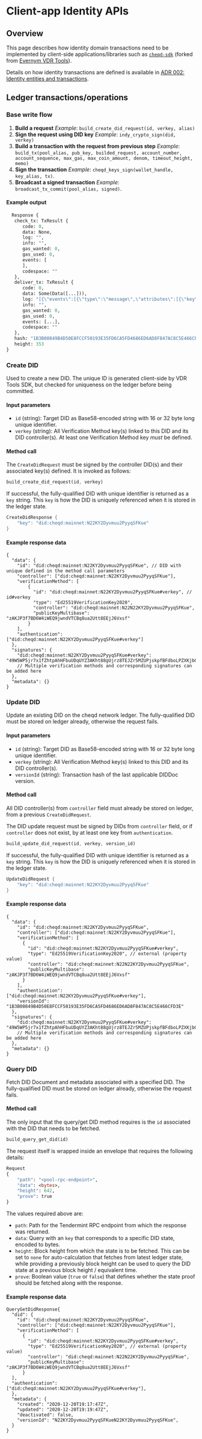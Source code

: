 # Client-app Identity APIs

## Overview

This page describes how identity domain transactions need to be implemented by client-side applications/libraries such as [`cheqd-sdk`](https://github.com/cheqd/cheqd-sdk) (forked from [Evernym VDR Tools](https://gitlab.com/evernym/verity/vdr-tools)).

Details on how identity transactions are defined is available in [ADR 002: Identity entities and transactions](../../architecture/adr-list/adr-002-cheqd-did-method.md).

## Ledger transactions/operations

### Base write flow

1. **Build a request** _Example_: `build_create_did_request(id, verkey, alias)`
2. **Sign the request using DID key** _Example_:  `indy_crypto_sign(did, verkey)`
3. **Build a transaction with the request from previous step** _Example_: `build_tx(pool_alias, pub_key, builded_request, account_number, account_sequence, max_gas, max_coin_amount, denom, timeout_height, memo)`
4. **Sign the transaction** _Example_: `cheqd_keys_sign(wallet_handle, key_alias, tx)`.
5. **Broadcast a signed transaction** _Example_: `broadcast_tx_commit(pool_alias, signed)`.

#### Example output

```protobuf
  Response {
   check_tx: TxResult {
      code: 0,
      data: None,
      log: "",
      info: "",
      gas_wanted: 0,
      gas_used: 0,
      events: [
      ],
      codespace: ""
   },
   deliver_tx: TxResult {
      code: 0,
      data: Some(Data([...])),
      log: "[{\"events\":[{\"type\":\"message\",\"attributes\":[{\"key\":\"action\",\"value\":\"send\"},{\"key\":\"sender\",\"value\":\"cheqd1fknpjldck6n3v2wu86arpz8xjnfc60f99ylcjd\"},{\"key\":\"module\",\"value\":\"bank\"}]},{\"type\":\"transfer\",\"attributes\":[{\"key\":\"recipient\",\"value\":\"cheqd1pvnjjy3vz0ga6hexv32gdxydzxth7f86mekcpg\"},{\"key\":\"sender\",\"value\":\"cheqd1fknpjldck6n3v2wu86arpz8xjnfc60f99ylcjd\"},{\"key\":\"amount\",\"value\":\"500000ncheq\"}]}]}]",
      info: "",
      gas_wanted: 0,
      gas_used: 0,
      events: [...], 
      codespace: ""
   },
   hash: "1B3B00849B4D50E8FCCF50193E35FD6CA5FD4686ED6AD8F847AC8C5E466CFD3E",
   height: 353
}
```

### Create DID

Used to create a new DID. The unique ID is generated client-side by VDR Tools SDK, but checked for uniqueness on the ledger before being committed.

#### Input parameters

* `id` (string): Target DID as Base58-encoded string with 16 or 32 byte long unique identifier.
* `verkey` (string): All Verification Method key(s) linked to this DID and its DID controller(s). At least one Verification Method key *must* be defined.

#### Method call

The `CreateDidRequest` must be signed by the controller DID(s) and their associated key(s) defined. It is invoked as follows:

```rust
build_create_did_request(id, verkey)
```

If successful, the fully-qualified DID with unique identifier is returned as a `key` string. This `key` is how the DID is uniquely referenced when it is stored in the ledger state.

```rust
CreateDidResponse {
    "key": "did:cheqd:mainnet:N22KY2Dyvmuu2PyyqSFKue" 
}
```

#### Example response data

```jsonc
{
  "data": {
    "id": "did:cheqd:mainnet:N22KY2Dyvmuu2PyyqSFKue", // DID with unique defined in the method call parameters
    "controller": ["did:cheqd:mainnet:N22KY2Dyvmuu2PyyqSFKue"],
    "verificationMethod": [
        {
          "id": "did:cheqd:mainnet:N22KY2Dyvmuu2PyyqSFKue#verkey", // id#verkey
          "type": "Ed25519VerificationKey2020",
          "controller": "did:cheqd:mainnet:N22N22KY2Dyvmuu2PyyqSFKue",
          "publicKeyMultibase": "zAKJP3f7BD6W4iWEQ9jwndVTCBq8ua2Utt8EEjJ6Vxsf"
        }
    ],
    "authentication": ["did:cheqd:mainnet:N22KY2Dyvmuu2PyyqSFKue#verkey"]
  },
  "signatures": {
    "did:cheqd:mainnet:N22KY2Dyvmuu2PyyqSFKue#verkey": "49W5WP5jr7x1fZhtpAhHFbuUDqUYZ3AKht88gUjrz8TEJZr5MZUPjskpfBFdboLPZXKjbGjutoVascfKiMD5W7Ba"
    // Multiple verification methods and corresponding signatures can be added here
  },
  "metadata": {}
}
```

### Update DID

Update an existing DID on the cheqd network ledger. The fully-qualified DID must be stored on ledger already, otherwise the request fails.

#### Input parameters

* `id` (string): Target DID as Base58-encoded string with 16 or 32 byte long unique identifier.
* `verkey` (string): All Verification Method key(s) linked to this DID and its DID controller(s).
* `versionId` (string): Transaction hash of the last applicable DIDDoc version.

#### Method call

All DID controller(s) from `controller` field must already be stored on ledger, from a previous `CreateDidRequest`.

The DID update request must be signed by DIDs from `controller` field, or if `controller` does not exist, by at least one key from `authentication`.

```rust
build_update_did_request(id, verkey, version_id)
```

If successful, the fully-qualified DID with unique identifier is returned as a `key` string. This `key` is how the DID is uniquely referenced when it is stored in the ledger state.

```rust
UpdateDidRequest {
    "key": "did:cheqd:mainnet:N22KY2Dyvmuu2PyyqSFKue" 
}
```

#### Example response data

```jsonc
{
  "data": {
    "id": "did:cheqd:mainnet:N22KY2Dyvmuu2PyyqSFKue",
    "controller": ["did:cheqd:mainnet:N22KY2Dyvmuu2PyyqSFKue"],
    "verificationMethod": [
      {
        "id": "did:cheqd:mainnet:N22KY2Dyvmuu2PyyqSFKue#verkey",
        "type": "Ed25519VerificationKey2020", // external (property value)
        "controller": "did:cheqd:mainnet:N22N22KY2Dyvmuu2PyyqSFKue",
        "publicKeyMultibase": "zAKJP3f7BD6W4iWEQ9jwndVTCBq8ua2Utt8EEjJ6Vxsf"
      }
    ],
    "authentication": ["did:cheqd:mainnet:N22KY2Dyvmuu2PyyqSFKue#verkey"],
    "versionId": "1B3B00849B4D50E8FCCF50193E35FD6CA5FD4686ED6AD8F847AC8C5E466CFD3E"
  },
  "signatures": {
    "did:cheqd:mainnet:N22KY2Dyvmuu2PyyqSFKue#verkey": "49W5WP5jr7x1fZhtpAhHFbuUDqUYZ3AKht88gUjrz8TEJZr5MZUPjskpfBFdboLPZXKjbGjutoVascfKiMD5W7Ba"
    // Multiple verification methods and corresponding signatures can be added here
  },
  "metadata": {}
}
```

### Query DID

Fetch DID Document and metadata associated with a specified DID. The fully-qualified DID must be stored on ledger already, otherwise the request fails.

#### Method call

The only input that the query/get DID method requires is the `id` associated with the DID that needs to be fetched.

```rust
build_query_get_did(id)
```

The request itself is wrapped inside an envelope that requires the following details:

```protobuf
Request 
{
    "path": "<pool-rpc-endpoint>",
    "data": <bytes>,
    "height": 642,
    "prove": true
}
```

The values required above are:

* `path`: Path for the Tendermint RPC endpoint from which the response was returned.
* `data`: Query with an `key` that corresponds to a specific DID state, encoded to bytes.
* `height`: Block height from which the state is to be fetched. This can be set to `none` for auto-calculation that fetches from latest ledger state, while providing a previously block height can be used to query the DID state at a previous block height / equivalent time.
* `prove`: Boolean value (`true` or `false`) that defines whether the state proof should be fetched along with the response.

#### Example response data

```jsonc
QueryGetDidResponse{
  "did": {
    "id": "did:cheqd:mainnet:N22KY2Dyvmuu2PyyqSFKue",
    "controller": ["did:cheqd:mainnet:N22KY2Dyvmuu2PyyqSFKue"],
    "verificationMethod": [
      {
        "id": "did:cheqd:mainnet:N22KY2Dyvmuu2PyyqSFKue#verkey",
        "type": "Ed25519VerificationKey2020", // external (property value)
        "controller": "did:cheqd:mainnet:N22N22KY2Dyvmuu2PyyqSFKue",
        "publicKeyMultibase": "zAKJP3f7BD6W4iWEQ9jwndVTCBq8ua2Utt8EEjJ6Vxsf"
      }
  ],
  "authentication": ["did:cheqd:mainnet:N22KY2Dyvmuu2PyyqSFKue#verkey"],
  },
  "metadata": {
    "created": "2020-12-20T19:17:47Z",
    "updated": "2020-12-20T19:19:47Z",
    "deactivated": false,
    "versionId": "N22KY2Dyvmuu2PyyqSFKueN22KY2Dyvmuu2PyyqSFKue",
  }
}
```
